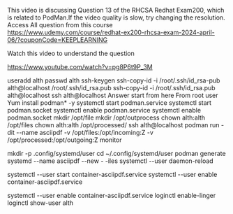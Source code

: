 This video is discussing Question 13 of the RHCSA Redhat Exam200, which is related to PodMan.If the video quality is slow, try changing the resolution.
Access All question from this course
https://www.udemy.com/course/redhat-ex200-rhcsa-exam-2024-april-06/?couponCode=KEEPLEARNING

Watch this video to understand the question

https://www.youtube.com/watch?v=pg8P6t9P_3M

 useradd alth
 passwd alth 
 ssh-keygen 
 ssh-copy-id -i /root/.ssh/id_rsa-pub alth@localhost
 /root/.ssh/id_rsa.pub 
 ssh-copy-id -i /root/.ssh/id_rsa.pub alth@localhost
  ssh alth@localhost
 Answer start from here
From root user
Yum install podman* -y
systemctl start podman.service
systemctl start podman.socket
systemctl enable podman.service
systemctl enable podman.socket
mkdir /opt/file
mkdir  /opt/outprocess
chown alth:alth /opt/files
chown alth:alth /opt/processed/
ssh alth@localhost
podman run -dit --name asciipdf -v /opt/files:/opt/incoming:Z -v /opt/processed:/opt/outgoing:Z monitor

mkdir -p .config/systemd/user
cd ~/.config/systemd/user
podman generate systemd --name asciipdf --new  - -iles
systemctl --user daemon-reload

systemctl --user start container-asciipdf.service
systemctl --user enable container-asciipdf.service

systemctl --user enable container-asciipdf.service
loginctl enable-linger
loginctl show-user alth
